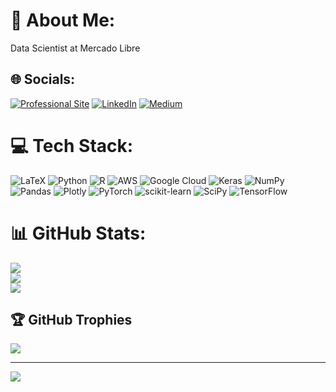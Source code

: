 # 💫 About Me:
Data Scientist at Mercado Libre


## 🌐 Socials:
[![Professional Site](https://img.shields.io/badge/Instagram-%23E4405F.svg?logo=Instagram&logoColor=white)](https://edvaldo-p-santos.github.io/about-me-my-skills.html) [![LinkedIn](https://img.shields.io/badge/LinkedIn-%230077B5.svg?logo=linkedin&logoColor=white)](https://www.linkedin.com/in/edvaldo-santos79/) [![Medium](https://img.shields.io/badge/Medium-12100E?logo=medium&logoColor=white)](https://edsantos99.medium.com/)

# 💻 Tech Stack:
![LaTeX](https://img.shields.io/badge/latex-%23008080.svg?style=for-the-badge&logo=latex&logoColor=white) ![Python](https://img.shields.io/badge/python-3670A0?style=for-the-badge&logo=python&logoColor=ffdd54) ![R](https://img.shields.io/badge/r-%23276DC3.svg?style=for-the-badge&logo=r&logoColor=white) ![AWS](https://img.shields.io/badge/AWS-%23FF9900.svg?style=for-the-badge&logo=amazon-aws&logoColor=white) ![Google Cloud](https://img.shields.io/badge/Google%20Cloud-%234285F4.svg?style=for-the-badge&logo=google-cloud&logoColor=white) ![Keras](https://img.shields.io/badge/Keras-%23D00000.svg?style=for-the-badge&logo=Keras&logoColor=white) ![NumPy](https://img.shields.io/badge/numpy-%23013243.svg?style=for-the-badge&logo=numpy&logoColor=white) ![Pandas](https://img.shields.io/badge/pandas-%23150458.svg?style=for-the-badge&logo=pandas&logoColor=white) ![Plotly](https://img.shields.io/badge/Plotly-%233F4F75.svg?style=for-the-badge&logo=plotly&logoColor=white) ![PyTorch](https://img.shields.io/badge/PyTorch-%23EE4C2C.svg?style=for-the-badge&logo=PyTorch&logoColor=white) ![scikit-learn](https://img.shields.io/badge/scikit--learn-%23F7931E.svg?style=for-the-badge&logo=scikit-learn&logoColor=white) ![SciPy](https://img.shields.io/badge/SciPy-%230C55A5.svg?style=for-the-badge&logo=scipy&logoColor=%white) ![TensorFlow](https://img.shields.io/badge/TensorFlow-%23FF6F00.svg?style=for-the-badge&logo=TensorFlow&logoColor=white)
# 📊 GitHub Stats:
![](https://github-readme-stats.vercel.app/api?username=edvaldo-p-santos&theme=blueberry&hide_border=false&include_all_commits=false&count_private=false)<br/>
![](https://github-readme-streak-stats.herokuapp.com/?user=edvaldo-p-santos&theme=blueberry&hide_border=false)<br/>
![](https://github-readme-stats.vercel.app/api/top-langs/?username=edvaldo-p-santos&theme=blueberry&hide_border=false&include_all_commits=false&count_private=false&layout=compact)

## 🏆 GitHub Trophies
![](https://github-profile-trophy.vercel.app/?username=edvaldo-p-santos&theme=radical&no-frame=false&no-bg=true&margin-w=4)

---
[![](https://visitcount.itsvg.in/api?id=edvaldo-p-santos&icon=0&color=0)](https://visitcount.itsvg.in)

<!-- Proudly created with GPRM ( https://gprm.itsvg.in ) -->
